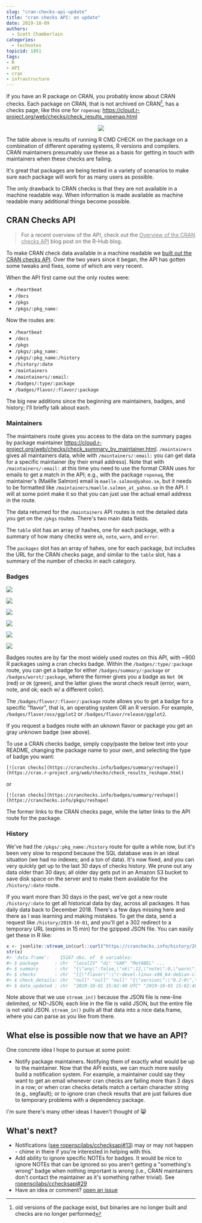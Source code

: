 ```yaml
---
slug: "cran-checks-api-update"
title: "cran checks API: an update"
date: 2019-10-09
authors:
  - Scott Chamberlain
categories:
  - technotes
topicid: 1851
tags:
- R
- API
- cran
- infrastructure
---
```


If you have an R package on CRAN, you probably know about CRAN checks. Each package on CRAN, that is not archived on CRAN[^1], has a checks page, like this one for `ropenaq`:
<https://cloud.r-project.org/web/checks/check_results_ropenaq.html>

<center><img src="/img/blog-images/2019-10-09-cran-checks-api-update/cranchecks.png"></center>

The table above is results of running R CMD CHECK on the package on a combination of different operating systems, R versions and compilers. CRAN maintainers presumably use these as a basis for getting in touch with maintainers when these checks are failing.

It's great that packages are being tested in a variety of scenarios to make sure each package will work for as many users as possible.

The only drawback to CRAN checks is that they are not available in a machine readable way. When information is made available as machine readable many additional things become possible.

## CRAN Checks API

> For a recent overview of the API, check out the <a href="https://blog.r-hub.io/2019/06/10/cran-checks-api" style="color:grey">Overview of the CRAN checks API</a> blog post on the R-Hub blog.

To make CRAN check data available in a machine readable we [built out the CRAN checks API](https://recology.info/2017/09/cranchecks-api/). Over the two years since it began, the API has gotten some tweaks and fixes, some of which are very recent.

When the API first came out the only routes were:

- `/heartbeat`
- `/docs`
- `/pkgs`
- `/pkgs/:pkg_name:`

Now the routes are:

- `/heartbeat`
- `/docs`
- `/pkgs`
- `/pkgs/:pkg_name:`
- `/pkgs/:pkg_name:/history`
- `/history/:date`
- `/maintainers`
- `/maintainers/:email:`
- `/badges/:type/:package`
- `/badges/flavor/:flavor/:package`

The big new additions since the beginning are maintainers, badges, and history; I'll briefly talk about each.

### Maintainers

The maintainers route gives you access to the data on the summary pages by package maintainer <https://cloud.r-project.org/web/checks/check_summary_by_maintainer.html>. `/maintainers` gives all maintainers data, while with `/maintainers/:email:` you can get data for a specific maintainer (by their email address). Note that with `/maintainers/:email:` at this time you need to use the format CRAN uses for emails to get a match in the API; e.g., with the package `ropenaq`, the maintainer's (Maëlle Salmon) email is `maelle.salmon@yahoo.se`, but it needs to be formatted like `/maintainers/maelle.salmon_at_yahoo.se` in the API. I will at some point make it so that you can just use the actual email address in the route.

The data returned for the `/maintainers` API routes is not the detailed data you get on the `/pkgs` routes. There's two main data fields. 

The `table` slot has an array of hashes, one for each package, with a summary of how many checks were `ok`, `note`, `warn`, and `error`.

The `packages` slot has an array of hahes, one for each package, but includes the URL for the CRAN checks page, and similar to the `table` slot, has a summary of the number of checks in each category.

### Badges

![](/img/blog-images/2019-10-09-cran-checks-api-update/svgs/ok.svg)

![](/img/blog-images/2019-10-09-cran-checks-api-update/svgs/notok.svg)

![](/img/blog-images/2019-10-09-cran-checks-api-update/svgs/note.svg)

![](/img/blog-images/2019-10-09-cran-checks-api-update/svgs/warn.svg)

![](/img/blog-images/2019-10-09-cran-checks-api-update/svgs/error.svg)

![](/img/blog-images/2019-10-09-cran-checks-api-update/svgs/unknown.svg)

Badges routes are by far the most widely used routes on this API, with ~900 R packages using a cran checks badge. Within the `/badges/:type/:package` route, you can get a badge for either `/badges/summary/:package` or `/badges/worst/:package`, where the former gives you a badge as `Not OK` (red) or `OK` (green), and the latter gives the worst check result (error, warn, note, and ok; each w/ a different color).

The `/badges/flavor/:flavor/:package` route allows you to get a badge for a specific "flavor", that is, an operating system OR an R version. For example, `/badges/flavor/osx/ggplot2` or `/badges/flavor/release/ggplot2`.

If you request a badges route with an uknown flavor or package you get an gray unknown badge (see above).

To use a CRAN checks badge, simply copy/paste the below text into your README, changing the package name to your own, and selecting the type of badge you want:

`[![cran checks](https://cranchecks.info/badges/summary/reshape)](https://cran.r-project.org/web/checks/check_results_reshape.html)`

or 

`[![cran checks](https://cranchecks.info/badges/summary/reshape)](https://cranchecks.info/pkgs/reshape)`

The former links to the CRAN checks page, while the latter links to the API route for the package.

### History

We've had the `/pkgs/:pkg_name:/history` route for quite a while now, but it's been very slow to respond because the SQL database was in an ideal situation (we had no indexes; and a ton of data). It's now fixed, and you can very quickly get up to the last 30 days of checks history. We prune out any data older than 30 days; all older day gets put in an Amazon S3 bucket to save disk space on the server and to make them available for the `/history/:date` route.

If you want more than 30 days in the past, we've got a new route `/history/:date` to get all historical data by day, across all packages. It has daily data back to December 2018. There's a few days missing here and there as I was learning and making mistakes. To get the data, send a request like `/history/2019-10-01`, and you'll get a 302 redirect to a temporary URL (expires in 15 min) for the gzipped JSON file. You can easily get these in R like:

```r
x <- jsonlite::stream_in(curl::curl("https://cranchecks.info/history/2019-10-01"))
str(x)
#> 'data.frame':    15167 obs. of  6 variables:
#> $ package      : chr  "localIV" "di" "GAR" "MetABEL" ...
#> $ summary      : chr  "{\"any\":false,\"ok\":12,\"note\":0,\"warn\":0,\"error\":0,\"fail\":0}" "{\"any\":false,\"ok\":12,\"note\":0,\"warn\":0,\"error\":0,\"fail\":0}" "{\"any\":false,\"ok\":12,\"note\":0,\"warn\":0,\"error\":0,\"fail\":0}" "{\"any\":true,\"ok\":0,\"note\":12,\"warn\":0,\"error\":0,\"fail\":0}" ...
#> $ checks       : chr  "[{\"flavor\":\"r-devel-linux-x86_64-debian-clang\",\"version\":\"0.2.1\",\"tinstall\":2.21,\"tcheck\":40.68,\"t"| __truncated__ "[{\"flavor\":\"r-devel-linux-x86_64-debian-clang\",\"version\":\"1.1.4\",\"tinstall\":2.54,\"tcheck\":24.8,\"tt"| __truncated__ "[{\"flavor\":\"r-devel-linux-x86_64-debian-clang\",\"version\":\"1.1\",\"tinstall\":1.87,\"tcheck\":20.85,\"tto"| __truncated__ "[{\"flavor\":\"r-devel-linux-x86_64-debian-clang\",\"version\":\"0.2-0\",\"tinstall\":2.59,\"tcheck\":19.27,\"t"| __truncated__ ...
#> $ check_details: chr  "null" "null" "null" "{\"version\":\"0.2-0\",\"check\":\"package dependencies\",\"result\":\"NOTE\",\"output\":\"Package suggested bu"| __truncated__ ...
#> $ date_updated : chr  "2019-10-01 15:02:40 UTC" "2019-10-01 15:02:40 UTC" "2019-10-01 15:02:40 UTC" "2019-10-01 15:02:40 UTC" ...
```

Note above that we use `stream_in()` because the JSON file is new-line delimited, or ND-JSON; each line in the file is valid JSON, but the entire file is not valid JSON. `stream_in()` pulls all that data into a nice data.frame, where you can parse as you like from there.

## What else is possible now that we have an API?

One concrete idea I hope to pursue at some point:

- Notify package maintainers. Notifying them of exactly what would be up to the maintainer. Now that the API exists, we can much more easily build a notification system. For example, a maintainer could say they want to get an email whenever cran checks are failing more than 3 days in a row; or when cran checks details match a certain character string (e.g., segfault); or to ignore cran check results that are just failures due to temporary problems with a dependency package.

I'm sure there's many other ideas I haven't thought of 😸

## What's next?

- Notifications ([see ropenscilabs/cchecksapi#13](https://github.com/ropenscilabs/cchecksapi/issues/13)) may or may not happen - chime in there if you're interested in helping with this.
- Add ability to ignore specific NOTEs for badges. It would be nice to ignore NOTEs that can be ignored so you aren't getting a "something's wrong" badge when nothing important is wrong (i.e., CRAN maintainers don't contact the maintainer as it's something rather trivial). See [ropenscilabs/cchecksapi#29](https://github.com/ropenscilabs/cchecksapi/issues/29)
- Have an idea or comment? [open an issue](https://github.com/ropenscilabs/cchecksapi/issues/new)

[^1]: old versions of the package exist, but binaries are no longer built and checks are no longer performed
